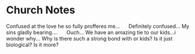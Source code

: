 # Church Notes

Confused at the love he so fully profferes me...
     Definitely confused...
My sins gladly bearing....
     Ouch...
We have an amazing tie to our kids...i wonder why...
Why is there such a strong bond with or kids? Is it just biological? Is it more?
